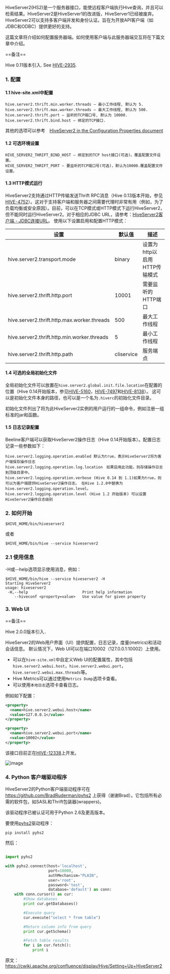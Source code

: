 HiveServer2(HS2)是一个服务器接口，能使远程客户端执行Hive查询，并且可以检索结果。HiveServer2是HiveServer1的改进版，HiveServer1已经被废弃。HiveServer2可以支持多客户端并发和身份认证。旨在为开放API客户端（如JDBC和ODBC）提供更好的支持。

这篇文章将介绍如何配置服务器端。如何使用客户端与此服务器端交互将在下篇文章中介绍。

==备注==

Hive 0.11版本引入. See [HIVE-2935](https://issues.apache.org/jira/browse/HIVE-2935).


### 1. 配置

#### 1.1 hive-site.xml中配置

```
hive.server2.thrift.min.worker.threads – 最小工作线程, 默认为 5.
hive.server2.thrift.max.worker.threads – 最大工作线程, 默认为 500.
hive.server2.thrift.port – 监听的TCP端口号, 默认为 10000.
hive.server2.thrift.bind.host – 绑定的TCP接口.
```
其他的选项可以参考　[HiveServer2 in the Configuration Properties document ](https://cwiki.apache.org/confluence/display/Hive/Configuration+Properties#ConfigurationProperties-HiveServer2)

#### 1.2 可选环境设置

```
HIVE_SERVER2_THRIFT_BIND_HOST – 绑定到的TCP host接口(可选)。覆盖配置文件设置。
HIVE_SERVER2_THRIFT_PORT – 要监听的TCP端口号(可选)，默认为10000.覆盖配置文件设置。
```

#### 1.3 HTTP模式运行

HiveServer2支持通过HTTP传输发送Thrift RPC消息（Hive 0.13版本开始，参见[HIVE-4752](https://issues.apache.org/jira/browse/HIVE-4752)）。这对于支持客户端和服务器之间需要代理时非常有用（例如，为了负载均衡或安全原因）。目前，可以在TCP模式或HTTP模式下运行HiveServer2，但不能同时运行HiveServer2。对于相应的JDBC URL，请参考：[HiveServer2客户端 - JDBC连接URL](https://cwiki.apache.org/confluence/display/Hive/HiveServer2+Clients#HiveServer2Clients-JDBC)。 使用以下设置启用和配置HTTP模式：

设置|默认值|描述
---|---|---|
hive.server2.transport.mode|binary|设置为http以启用HTTP传输模式
hive.server2.thrift.http.port|10001|需要监听的HTTP端口
hive.server2.thrift.http.max.worker.threads|500|最大工作线程
hive.server2.thrift.http.min.worker.threads|5|最小工作线程
hive.server2.thrift.http.path|cliservice|服务端点

#### 1.4 可选的全局初始化文件

全局初始化文件可以放置在`hive.server2.global.init.file.location`在配置的位置（Hive 0.14开始版本，参见[HIVE-5160](https://issues.apache.org/jira/browse/HIVE-5160)，[HIVE-7497](https://issues.apache.org/jira/browse/HIVE-7497)和[HIVE-8138](https://issues.apache.org/jira/browse/HIVE-8138)）。 这可以是初始化文件本身的路径，也可以是一个名为`.hiverc`的初始化文件目录。

初始化文件列出了将为此HiveServer2实例的用户运行的一组命令，例如注册一组标准的jar和函数。

#### 1.5 日志记录配置

Beeline客户端可以获取HiveServer2操作日志（Hive 0.14开始版本）。配置日志记录一些参数如下：
```
hive.server2.logging.operation.enabled 默认为true，表示HiveServer2将为客户端保存操作日志
hive.server2.logging.operation.log.location　如果启用此功能，则存储操作日志到顶级目录中。
hive.server2.logging.operation.verbose (Hive 0.14 到 1.1)如果为true，则可以为客户端提供HiveServer2操作日志。 在Hive 1.2.0中替换为hive.server2.logging.operation.level。
hive.server2.logging.operation.level (Hive 1.2 开始版本) 可以设置HiveServer2操作日志级别
```
### 2. 如何开始

```
$HIVE_HOME/bin/hiveserver2
```
或者
```
$HIVE_HOME/bin/hive --service hiveserver2
```
### 2.1 使用信息

-H或--help选项显示使用消息，例如：
```
$HIVE_HOME/bin/hive --service hiveserver2 -H
Starting HiveServer2
usage: hiveserver2
 -H,--help                        Print help information
    --hiveconf <property=value>   Use value for given property
```

### 3. Web UI

==备注==

Hive 2.0.0版本引入．

HiveServer2的Web用户界面（UI）提供配置，日志记录，度量(metrics)和活动会话信息。 默认情况下，Web UI可以在端口10002（127.0.0.1:10002）上使用。

- 可以在`hive-site.xml`中自定义Web UI的配置属性，其中包括`hive.server2.webui.host`，`hive.server2.webui.port`，`hive.server2.webui.max.threads`等。
- Hive Metrics可以通过使用`Metrics Dump`选项卡查看。
- 可以使用``本地日志``选项卡查看日志。

例如如下配置：
```xml
<property>
  <name>hive.server2.webui.host</name>
  <value>127.0.0.1</value>
</property>

<property>
  <name>hive.server2.webui.port</name>
  <value>10002</value>
</property>
```

该接口目前正在[HIVE-12338](https://issues.apache.org/jira/browse/HIVE-12338)上开发。

![image](https://cwiki.apache.org/confluence/download/attachments/30758712/hs2-webui.png?version=1&modificationDate=1452895731000&api=v2)

### 4. Python 客户端驱动程序

HiveServer2的Python客户端驱动程序可在 https://github.com/BradRuderman/pyhs2 上获得（谢谢Brad）。它包括所有必需的软件包，如SASL和Thrift包装器(wrappers)。

该驱动程序已被认证可用于Python 2.6及更高版本。

要使用[pyhs2](https://github.com/BradRuderman/pyhs2)驱动程序：
```
pip install pyhs2
```
然后：
```Python

import pyhs2

with pyhs2.connect(host='localhost',
                   port=10000,
                   authMechanism="PLAIN",
                   user='root',
                   password='test',
                   database='default') as conn:
    with conn.cursor() as cur:
        #Show databases
        print cur.getDatabases()

        #Execute query
        cur.execute("select * from table")

        #Return column info from query
        print cur.getSchema()

        #Fetch table results
        for i in cur.fetch():
            print i
```

原文：https://cwiki.apache.org/confluence/display/Hive/Setting+Up+HiveServer2
